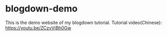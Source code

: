 # blogdown-demo
This is the demo website of my blogdown tutorial.
Tutorial video(Chinese): https://youtu.be/ZCzvVjBh0Gw
